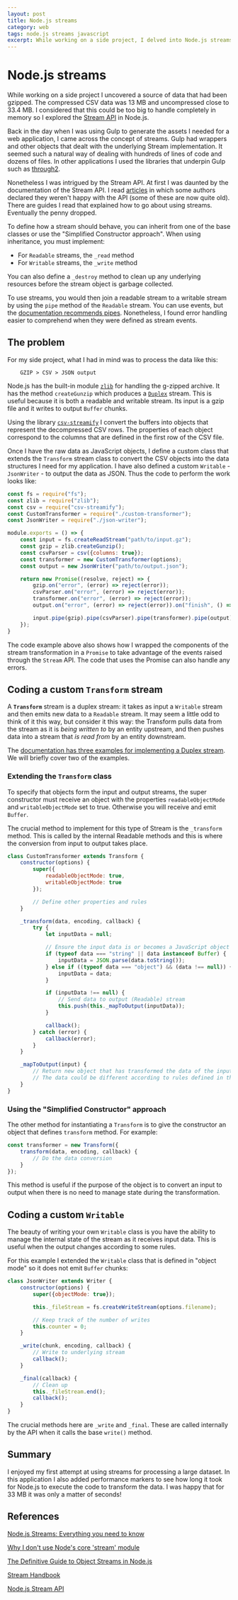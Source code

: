 ```yaml
---
layout: post
title: Node.js streams
category: web
tags: node.js streams javascript
excerpt: While working on a side project, I delved into Node.js streams.
---
```


# Node.js streams

While working on a side project I uncovered a source of data that had been gzipped. The compressed CSV data was 13 MB and uncompressed close to 33.4 MB. I considered that this could be too big to handle completely in memory so I explored the [Stream API](https://nodejs.org/api/stream.html) in Node.js.

Back in the day when I was using Gulp to generate the assets I needed for a web application, I came across the concept of streams. Gulp had wrappers and other objects that dealt with the underlying Stream implementation. It seemed such a natural way of dealing with hundreds of lines of code and dozens of files. In other applications I used the libraries that underpin Gulp such as [through2](https://github.com/rvagg/through2).

Nonetheless I was intrigued by the Stream API. At first I was daunted by the documentation of the Stream API. I read [articles](#references) in which some authors declared they weren't happy with the API (some of these are now quite old). There are guides I read that explained how to go about using streams. Eventually the penny dropped.

To define how a stream should behave, you can inherit from one of the base classes or use the "Simplified Constructor approach". When using inheritance, you must implement:

* For `Readable` streams, the `_read` method
* For `Writable` streams, the `_write` method

You can also define a `_destroy` method to clean up any underlying resources before the stream object is garbage collected.

To use streams, you would then join a readable stream to a writable stream by using the `pipe` method of the `Readable` stream. 
You can use events, but the [documentation recommends pipes](https://nodejs.org/api/stream.html#stream_choose_one_api_style).
Nonetheless, I found error handling easier to comprehend when they were defined as stream events.

## The problem

For my side project, what I had in mind was to process the data like this:

```
	GZIP > CSV > JSON output
```

Node.js has the built-in module [`zlib`]() for handling the g-zipped archive. It has the method `createGunzip` which produces a [`Duplex`](https://nodejs.org/api/stream.html#stream_duplex_and_transform_streams) stream. This is useful because it is both a readable and writable stream. Its input is a gzip file and it writes to output `Buffer` chunks. 

Using the library [`csv-streamify`]() I convert the buffers into objects that represent the decompressed CSV rows. The properties of each object correspond to the columns that are defined in the first row of the CSV file.

Once I have the raw data as JavaScript objects, I define a custom class that extends the `Transform` stream class to convert the CSV objects into the data structures I need for my application. I have also defined a custom `Writable` - `JsonWriter` - to output the data as JSON. Thus the code to perform the work looks like:

```javascript
const fs = require("fs");
const zlib = require("zlib");
const csv = require("csv-streamify");
const CustomTransformer = require("./custom-transformer");
const JsonWriter = require("./json-writer");

module.exports = () => {
    const input = fs.createReadStream("path/to/input.gz");
    const gzip = zlib.createGunzip();
    const csvParser = csv({columns: true});
    const transformer = new CustomTransformer(options);
    const output = new JsonWriter("path/to/output.json");

    return new Promise((resolve, reject) => {
        gzip.on("error", (error) => reject(error));
        csvParser.on("error", (error) => reject(error));
        transformer.on("error", (error) => reject(error));
        output.on("error", (error) => reject(error)).on("finish", () => resolve(output.counter));

        input.pipe(gzip).pipe(csvParser).pipe(transformer).pipe(output);
    });
}
```

The code example above also shows how I wrapped the components of the stream transformation in a `Promise` to take advantage of the events raised through the `Stream` API. The code that uses the Promise can also handle any errors.

## Coding a custom `Transform` stream

A **`Transform`** stream is a duplex stream: it takes as input a `Writable` stream and then emits new data to a `Readable` stream. It may seem a little odd to think of it this way, but consider it this way: the Transform pulls data from the stream as it is _being written to_ by an entity upstream, and then pushes data into a stream that _is read from_ by an entity downstream.

The [documentation has three examples for implementing a Duplex stream](https://nodejs.org/api/stream.html#stream_implementing_a_duplex_stream). We will briefly cover two of the examples.

### Extending the `Transform` class

To specify that objects form the input and output streams, the super constructor must receive an object with the properties `readableObjectMode` and `writableObjectMode` set to true. Otherwise you will receive and emit `Buffer`.

The crucial method to implement for this type of Stream is the `_transform` method. This is called by the internal Readable methods and this is where the conversion from input to output takes place.

```javascript
class CustomTransformer extends Transform {
    constructor(options) {
        super({
            readableObjectMode: true,
            writableObjectMode: true
        });

        // Define other properties and rules
    }

    _transform(data, encoding, callback) {
        try {
            let inputData = null;

            // Ensure the input data is or becomes a JavaScript object
            if (typeof data === "string" || data instanceof Buffer) {
                inputData = JSON.parse(data.toString());
            } else if ((typeof data === "object") && (data !== null)) {
                inputData = data;
            }

            if (inputData !== null) {
                // Send data to output (Readable) stream
                this.push(this._mapToOutput(inputData));
            }

            callback();
        } catch (error) {
            callback(error);
        }
    }

    _mapToOutput(input) {
        // Return new object that has transformed the data of the input.
        // The data could be different according to rules defined in the constructor.
    }
}
```

### Using the "Simplified Constructor" approach

The other method for instantiating a `Transform` is to give the constructor an object that defines `transform` method. For example:

```javascript
const transformer = new Transform({
    transform(data, encoding, callback) {
        // Do the data conversion
    }
});
```

This method is useful if the purpose of the object is to convert an input to output when there is no need to manage state during the transformation.

## Coding a custom `Writable`

The beauty of writing your own `Writable` class is you have the ability to manage the internal state of the stream as it receives input data. This is useful when the output changes according to some rules. 

For this example I extended the `Writable` class that is defined in "object mode" so it does not emit `Buffer` chunks:

```javascript
class JsonWriter extends Writer {
    constructor(options) {
        super({objectMode: true});

        this._fileStream = fs.createWriteStream(options.filename);

        // Keep track of the number of writes
        this.counter = 0;
    }

    _write(chunk, encoding, callback) {
        // Write to underlying stream
        callback();
    }

    _final(callback) {
        // Clean up
        this._fileStream.end();
        callback();
    }
}
```

The crucial methods here are `_write` and `_final`. These are called internally by the API when it calls the base `write()` method. 

## Summary

I enjoyed my first attempt at using streams for processing a large dataset. In this application I also added performance markers to see how long it took for Node.js to execute the code to transform the data. I was happy that for 33 MB it was only a matter of seconds!

<h2 id="references">References</h2>

[Node.js Streams: Everything you need to know](https://medium.freecodecamp.org/node-js-streams-everything-you-need-to-know-c9141306be93)

[Why I don't use Node's core 'stream' module](https://r.va.gg/2014/06/why-i-dont-use-nodes-core-stream-module.html)

[The Definitive Guide to Object Streams in Node.js](https://community.risingstack.com/the-definitive-guide-to-object-streams-in-node-js/)

[Stream Handbook](https://github.com/substack/stream-handbook)

[Node.js Stream API](https://nodejs.org/api/stream.html)

